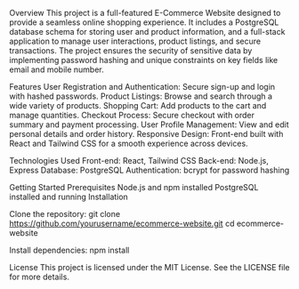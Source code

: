 Overview
This project is a full-featured E-Commerce Website designed to provide a seamless online shopping experience. It includes a PostgreSQL database schema for storing user and product information, and a full-stack application to manage user interactions, product listings, and secure transactions. The project ensures the security of sensitive data by implementing password hashing and unique constraints on key fields like email and mobile number.

Features
User Registration and Authentication: Secure sign-up and login with hashed passwords.
Product Listings: Browse and search through a wide variety of products.
Shopping Cart: Add products to the cart and manage quantities.
Checkout Process: Secure checkout with order summary and payment processing.
User Profile Management: View and edit personal details and order history.
Responsive Design: Front-end built with React and Tailwind CSS for a smooth experience across devices.

Technologies Used
Front-end: React, Tailwind CSS
Back-end: Node.js, Express
Database: PostgreSQL
Authentication: bcrypt for password hashing

Getting Started
Prerequisites
Node.js and npm installed
PostgreSQL installed and running
Installation

Clone the repository:
git clone https://github.com/yourusername/ecommerce-website.git
cd ecommerce-website

Install dependencies:
npm install


License
This project is licensed under the MIT License. See the LICENSE file for more details.

